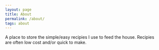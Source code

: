 ```yaml
---
layout: page
title: About 
permalink: /about/
tags: about
---
```

A place to store the simple/easy recipies I use to feed the house. Recipies are often low cost and/or quick to make.
